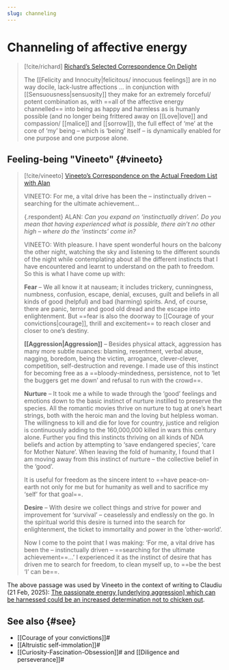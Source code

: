 ```yaml
---
slug: channeling
---
```

# Channeling of affective energy

> [!cite/richard] [Richard’s Selected Correspondence On Delight](https://www.actualfreedom.com.au/richard/selectedcorrespondence/sc-delight.htm)
> 
> The [[Felicity and Innocuity|felicitous/ innocuous feelings]] are in no way docile, lack-lustre affections ... in conjunction with [[Sensuousness|sensuosity]] they make for an extremely forceful/ potent combination as, with ==all of the affective energy channelled== into being as happy and harmless as is humanly possible (and no longer being frittered away on [[Love|love]] and compassion/ [[malice]] and [[sorrow]]), the full effect of ‘me’ at the core of ‘my’ being – which is ‘being’ itself – is dynamically enabled for one purpose and one purpose alone.

## Feeling-being "Vineeto" {#vineeto}

> [!cite/vineeto] [Vineeto’s Correspondence on the Actual Freedom List with Alan](https://www.actualfreedom.com.au/actualism/vineeto/list-af/alan-b.htm#30.3.1999)
> 
> VINEETO: For me, a vital drive has been the – instinctually driven – searching for the ultimate achievement...
> 
> {.respondent}
> ALAN: _Can you expand on ‘instinctually driven’. Do you mean that having experienced what is possible, there ain’t no other high – where do the ‘instincts’ come in?_
> 
> VINEETO: With pleasure. I have spent wonderful hours on the balcony the other night, watching the sky and listening to the different sounds of the night while contemplating about all the different instincts that I have encountered and learnt to understand on the path to freedom. So this is what I have come up with:
> 
> **Fear** – We all know it at nauseam; it includes trickery, cunningness, numbness, confusion, escape, denial, excuses, guilt and beliefs in all kinds of good (helpful) and bad (harming) spirits. And, of course, there are panic, terror and good old dread and the escape into enlightenment. But ==fear is also the doorway to [[Courage of your convictions|courage]], thrill and excitement== to reach closer and closer to one’s destiny.
> 
> **[[Aggression|Aggression]]** – Besides physical attack, aggression has many more subtle nuances: blaming, resentment, verbal abuse, nagging, boredom, being the victim, arrogance, clever-clever, competition, self-destruction and revenge. I made use of this instinct for becoming free as a ==bloody-mindedness, persistence, not to ‘let the buggers get me down’ and refusal to run with the crowd==.
> 
> **Nurture** – It took me a while to wade through the ‘good’ feelings and emotions down to the basic instinct of nurture instilled to preserve the species. All the romantic movies thrive on nurture to tug at one’s heart strings, both with the heroic man and the loving but helpless woman. The willingness to kill and die for love for country, justice and religion is continuously adding to the 160,000,000 killed in wars this century alone. Further you find this instincts thriving on all kinds of NDA beliefs and action by attempting to ‘save endangered species’, ‘care for Mother Nature’. When leaving the fold of humanity, I found that I am moving away from this instinct of nurture – the collective belief in the ‘good’.
> 
> It is useful for freedom as the sincere intent to ==have peace-on-earth not only for me but for humanity as well and to sacrifice my ‘self’ for that goal==.
> 
> **Desire** – With desire we collect things and strive for power and improvement for ‘survival’ – ceaselessly and endlessly on the go. In the spiritual world this desire is turned into the search for enlightenment, the ticket to immortality and power in the ‘other-world’.
> 
> Now I come to the point that I was making: ‘For me, a vital drive has been the – instinctually driven – ==searching for the ultimate achievement==...’ I experienced it as the instinct of desire that has driven me to search for freedom, to clean myself up, to ==be the best ‘I’ can be==.

The above passage was used by Vineeto in the context of writing to Claudiu (21 Feb, 2025): [The passionate energy \[underlying aggression\] which can be harnessed could be an increased determination not to chicken out](https://discuss.actualism.online/t/claudius-journal/274/408). 

## See also {#see}

- [[Courage of your convictions]]#
- [[Altruistic self-immolation]]#
- [[Curiosity-Fascination-Obsession]]# and [[Diligence and perseverance]]#